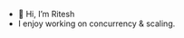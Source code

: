 - 👋 Hi, I’m Ritesh
- I enjoy working on concurrency & scaling.

  

<!---
Riteshfyi/Riteshfyi is a ✨ special ✨ repository because its `README.md` (this file) appears on your GitHub profile.
You can click the Preview link to take a look at your changes.
--->

